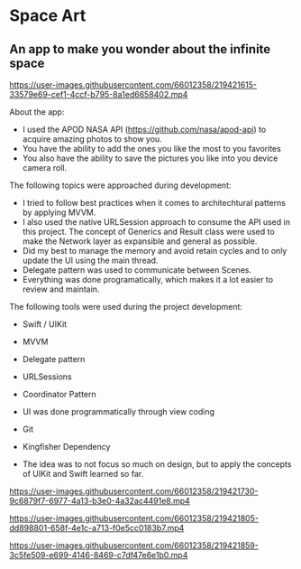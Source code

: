 # Space Art

## An app to make you wonder about the infinite space

https://user-images.githubusercontent.com/66012358/219421615-33579e69-cef1-4ccf-b795-8a1ed6658402.mp4

About the app:

* I used the APOD NASA API (https://github.com/nasa/apod-api) to acquire amazing photos to show you.
* You have the ability to add the ones you like the most to you favorites
* You also have the ability to save the pictures you like into you device camera roll.


The following topics were approached during development:
* I tried to follow best practices when it comes to architechtural patterns by applying MVVM.
* I also used the native URLSession approach to consume the API used in this project. The concept of Generics and Result class were used to make the Network layer as expansible and general as possible.
* Did my best to manage the memory and avoid retain cycles and to only update the UI using the main thread.
* Delegate pattern was used to communicate between Scenes.
* Everything was done programatically, which makes it a lot easier to review and maintain.

The following tools were used during the project development:

* Swift / UIKit
* MVVM
* Delegate pattern
* URLSessions
* Coordinator Pattern
* UI was done programmatically through view coding
* Git
* Kingfisher Dependency

* The idea was to not focus so much on design, but to apply the concepts of UIKit and Swift learned so far.

https://user-images.githubusercontent.com/66012358/219421730-9c6879f7-6977-4a13-b3e0-4a32ac4491e8.mp4

https://user-images.githubusercontent.com/66012358/219421805-dd898801-658f-4e1c-a713-f0e5cc0183b7.mp4

https://user-images.githubusercontent.com/66012358/219421859-3c5fe509-e699-4146-8469-c7df47e6e1b0.mp4




